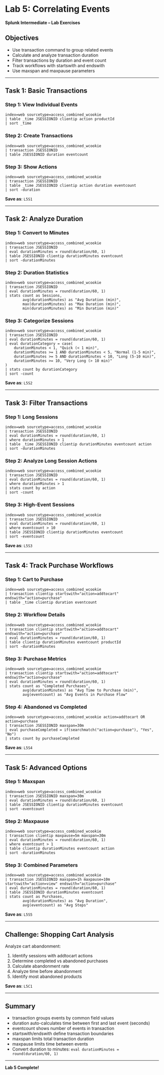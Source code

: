 # Lab 5: Correlating Events

**Splunk Intermediate – Lab Exercises**

## Objectives

- Use transaction command to group related events
- Calculate and analyze transaction duration
- Filter transactions by duration and event count
- Track workflows with startswith and endswith
- Use maxspan and maxpause parameters

---

## Task 1: Basic Transactions

### Step 1: View Individual Events

```spl
index=web sourcetype=access_combined_wcookie
| table _time JSESSIONID clientip action productId
| sort _time
```

### Step 2: Create Transactions

```spl
index=web sourcetype=access_combined_wcookie
| transaction JSESSIONID
| table JSESSIONID duration eventcount
```

### Step 3: Show Actions

```spl
index=web sourcetype=access_combined_wcookie
| transaction JSESSIONID
| table _time JSESSIONID clientip action duration eventcount
| sort -duration
```

**Save as**: `L5S1`

---

## Task 2: Analyze Duration

### Step 1: Convert to Minutes

```spl
index=web sourcetype=access_combined_wcookie
| transaction JSESSIONID
| eval durationMinutes = round(duration/60, 1)
| table JSESSIONID clientip durationMinutes eventcount
| sort -durationMinutes
```

### Step 2: Duration Statistics

```spl
index=web sourcetype=access_combined_wcookie
| transaction JSESSIONID
| eval durationMinutes = round(duration/60, 1)
| stats count as Sessions,
        avg(durationMinutes) as "Avg Duration (min)",
        max(durationMinutes) as "Max Duration (min)",
        min(durationMinutes) as "Min Duration (min)"
```

### Step 3: Categorize Sessions

```spl
index=web sourcetype=access_combined_wcookie
| transaction JSESSIONID
| eval durationMinutes = round(duration/60, 1)
| eval durationCategory = case(
    durationMinutes < 1, "Quick (< 1 min)",
    durationMinutes >= 1 AND durationMinutes < 5, "Normal (1-5 min)",
    durationMinutes >= 5 AND durationMinutes < 10, "Long (5-10 min)",
    durationMinutes >= 10, "Very Long (> 10 min)"
)
| stats count by durationCategory
| sort -count
```

**Save as**: `L5S2`

---

## Task 3: Filter Transactions

### Step 1: Long Sessions

```spl
index=web sourcetype=access_combined_wcookie
| transaction JSESSIONID
| eval durationMinutes = round(duration/60, 1)
| where durationMinutes > 1
| table _time JSESSIONID clientip durationMinutes eventcount action
| sort -durationMinutes
```

### Step 2: Analyze Long Session Actions

```spl
index=web sourcetype=access_combined_wcookie
| transaction JSESSIONID
| eval durationMinutes = round(duration/60, 1)
| where durationMinutes > 1
| stats count by action
| sort -count
```

### Step 3: High-Event Sessions

```spl
index=web sourcetype=access_combined_wcookie
| transaction JSESSIONID
| eval durationMinutes = round(duration/60, 1)
| where eventcount > 10
| table JSESSIONID clientip durationMinutes eventcount
| sort -eventcount
```

**Save as**: `L5S3`

---

## Task 4: Track Purchase Workflows

### Step 1: Cart to Purchase

```spl
index=web sourcetype=access_combined_wcookie
| transaction clientip startswith="action=addtocart" endswith="action=purchase"
| table _time clientip duration eventcount
```

### Step 2: Workflow Details

```spl
index=web sourcetype=access_combined_wcookie
| transaction clientip startswith="action=addtocart" endswith="action=purchase"
| eval durationMinutes = round(duration/60, 1)
| table clientip durationMinutes eventcount productId
| sort -durationMinutes
```

### Step 3: Purchase Metrics

```spl
index=web sourcetype=access_combined_wcookie
| transaction clientip startswith="action=addtocart" endswith="action=purchase"
| eval durationMinutes = round(duration/60, 1)
| stats count as "Completed Purchases",
        avg(durationMinutes) as "Avg Time to Purchase (min)",
        avg(eventcount) as "Avg Events in Purchase Flow"
```

### Step 4: Abandoned vs Completed

```spl
index=web sourcetype=access_combined_wcookie action=addtocart OR action=purchase
| transaction JSESSIONID maxspan=30m
| eval purchaseCompleted = if(searchmatch("action=purchase"), "Yes", "No")
| stats count by purchaseCompleted
```

**Save as**: `L5S4`

---

## Task 5: Advanced Options

### Step 1: Maxspan

```spl
index=web sourcetype=access_combined_wcookie
| transaction JSESSIONID maxspan=30m
| eval durationMinutes = round(duration/60, 1)
| table JSESSIONID clientip durationMinutes eventcount
| sort -eventcount
```

### Step 2: Maxpause

```spl
index=web sourcetype=access_combined_wcookie
| transaction clientip maxpause=5m maxspan=30m
| eval durationMinutes = round(duration/60, 1)
| where eventcount > 1
| table clientip durationMinutes eventcount action
| sort -durationMinutes
```

### Step 3: Combined Parameters

```spl
index=web sourcetype=access_combined_wcookie
| transaction JSESSIONID maxspan=1h maxpause=10m startswith="action=view" endswith="action=purchase"
| eval durationMinutes = round(duration/60, 1)
| table JSESSIONID durationMinutes eventcount
| stats count as Purchases,
        avg(durationMinutes) as "Avg Duration",
        avg(eventcount) as "Avg Steps"
```

**Save as**: `L5S5`

---

## Challenge: Shopping Cart Analysis

Analyze cart abandonment:
1. Identify sessions with addtocart actions
2. Determine completed vs abandoned purchases
3. Calculate abandonment rate
4. Analyze time before abandonment
5. Identify most abandoned products

**Save as**: `L5C1`

---

## Summary

- transaction groups events by common field values
- duration auto-calculates time between first and last event (seconds)
- eventcount shows number of events in transaction
- startswith/endswith define transaction boundaries
- maxspan limits total transaction duration
- maxpause limits time between events
- Convert duration to minutes: `eval durationMinutes = round(duration/60, 1)`

---

**Lab 5 Complete!**
